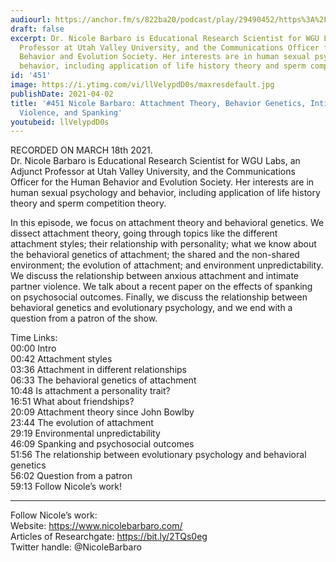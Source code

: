 ```yaml
---
audiourl: https://anchor.fm/s/822ba20/podcast/play/29490452/https%3A%2F%2Fd3ctxlq1ktw2nl.cloudfront.net%2Fstaging%2F2021-2-20%2Fcacca978-817f-b5dd-a4d8-d4a35e763241.m4a
draft: false
excerpt: Dr. Nicole Barbaro is Educational Research Scientist for WGU Labs, an Adjunct
  Professor at Utah Valley University, and the Communications Officer for the Human
  Behavior and Evolution Society. Her interests are in human sexual psychology and
  behavior, including application of life history theory and sperm competition theory.
id: '451'
image: https://i.ytimg.com/vi/llVelypdD0s/maxresdefault.jpg
publishDate: 2021-04-02
title: '#451 Nicole Barbaro: Attachment Theory, Behavior Genetics, Intimate Partner
  Violence, and Spanking'
youtubeid: llVelypdD0s
---
```

<div class="timelinks">

RECORDED ON MARCH 18th 2021.  
Dr. Nicole Barbaro is Educational Research Scientist for WGU Labs, an Adjunct Professor at Utah Valley University, and the Communications Officer for the Human Behavior and Evolution Society. Her interests are in human sexual psychology and behavior, including application of life history theory and sperm competition theory.

In this episode, we focus on attachment theory and behavioral genetics. We dissect attachment theory, going through topics like the different attachment styles; their relationship with personality; what we know about the behavioral genetics of attachment; the shared and the non-shared environment; the evolution of attachment; and environment unpredictability. We discuss the relationship between anxious attachment and intimate partner violence. We talk about a recent paper on the effects of spanking on psychosocial outcomes. Finally, we discuss the relationship between behavioral genetics and evolutionary psychology, and we end with a question from a patron of the show.

Time Links:  
<time>00:00</time> Intro  
<time>00:42</time> Attachment styles  
<time>03:36</time> Attachment in different relationships  
<time>06:33</time> The behavioral genetics of attachment  
<time>10:48</time> Is attachment a personality trait?  
<time>16:51</time> What about friendships?  
<time>20:09</time> Attachment theory since John Bowlby  
<time>23:44</time> The evolution of attachment  
<time>29:19</time> Environmental unpredictability  
<time>46:09</time> Spanking and psychosocial outcomes  
<time>51:56</time> The relationship between evolutionary psychology and behavioral genetics  
<time>56:02</time> Question from a patron  
<time>59:13</time> Follow Nicole’s work!

---

Follow Nicole’s work:  
Website: https://www.nicolebarbaro.com/  
Articles of Researchgate: https://bit.ly/2TQs0eg  
Twitter handle: @NicoleBarbaro
</div>

